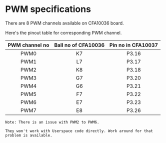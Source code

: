 # PWM specifications

There are 8 PWM channels available on CFA10036 board.

Here's the pinout table for corresponding PWM channel.

| PWM channel no | Ball no of CFA10036 | Pin no in CFA10037 |
|:--:  |:--:| :--:  |
| PWM0 | K7 | P3.16 |
| PWM1 | L7 | P3.17 |
| PWM2 | K8 | P3.18 |
| PWM3 | G7 | P3.20 |
| PWM4 | G6 | P3.21 |
| PWM5 | F7 | P3.22 |
| PWM6 | E7 | P3.23 |
| PWM7 | E8 | P3.26 |




```Note: There is an issue with PWM2 to PWM6.```

```They won't work with Userspace code directly. Work around for that problem is available.```
